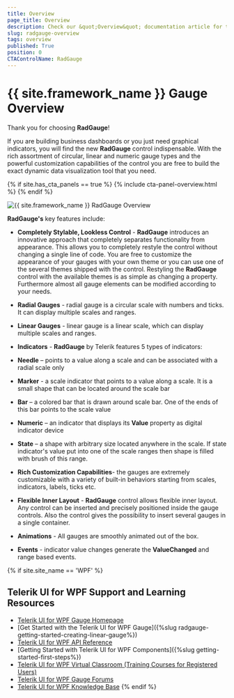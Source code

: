 ```yaml
---
title: Overview
page_title: Overview
description: Check our &quot;Overview&quot; documentation article for the RadGauge {{ site.framework_name }} control.
slug: radgauge-overview
tags: overview
published: True
position: 0
CTAControlName: RadGauge
---
```


# {{ site.framework_name }} Gauge Overview

Thank you for choosing __RadGauge__!

If you are building business dashboards or you just need graphical indicators, you will find the new __RadGauge__ control indispensable. With the rich assortment of circular, linear and numeric gauge types and the powerful customization capabilities of the control you are free to build the exact dynamic data visualization tool that you need.

{% if site.has_cta_panels == true %}
{% include cta-panel-overview.html %}
{% endif %}

![{{ site.framework_name }} RadGauge Overview](images/RadGauge_Overview_02.png)

__RadGauge's__ key features include:

* __Completely Stylable, Lookless Control__ - __RadGauge__ introduces an innovative approach that completely separates functionality from appearance. This allows you to completely restyle the control without changing a single line of code. You are free to customize the appearance of your gauges with your own theme or you can use one of the several themes shipped with the control. Restyling the __RadGauge__ control with the available themes is as simple as changing a property. Furthermore almost all gauge elements can be modified according to your needs.

* __Radial Gauges__ - radial gauge is a circular scale with numbers and ticks. It can display multiple scales and ranges.

* __Linear Gauges__ - linear gauge is a linear scale, which can display multiple scales and ranges.

* __Indicators__ - __RadGauge__ by Telerik features 5 types of indicators: 

* __Needle__ – points to a value along a scale and can be associated with a radial scale only 

* __Marker__ - a scale indicator that points to a value along a scale. It is a small shape that can be located around the scale bar 

* __Bar__ – a colored bar that is drawn around scale bar. One of the ends of this bar points to the scale value 

* __Numeric__ – an indicator that displays its __Value__ property as digital indicator device 

* __State__ – a shape with arbitrary size located anywhere in the scale. If state indicator's value put into one of the scale ranges then shape is filled with brush of this range.

* __Rich Customization Capabilities__- the gauges are extremely customizable with a variety of built-in behaviors starting from scales, indicators, labels, ticks etc. 

* __Flexible Inner Layout__ - __RadGauge__ control allows flexible inner layout. Any control can be inserted and precisely positioned inside the gauge controls. Also the control gives the possibility to insert several gauges in a single container.

* __Animations__ - All gauges are smoothly animated out of the box.

* __Events__ - indicator value changes generate the __ValueChanged__ and range based events.

{% if site.site_name == 'WPF' %}
## Telerik UI for WPF Support and Learning Resources

* [Telerik UI for WPF Gauge Homepage](https://www.telerik.com/products/wpf/gauge.aspx)
* [Get Started with the Telerik UI for WPF Gauge]({%slug radgauge-getting-started-creating-linear-gauge%})
* [Telerik UI for WPF API Reference](https://docs.telerik.com/devtools/wpf/api/)
* [Getting Started with Telerik UI for WPF Components]({%slug getting-started-first-steps%})
* [Telerik UI for WPF Virtual Classroom (Training Courses for Registered Users)](https://learn.telerik.com/learn/course/external/view/elearning/16/telerik-ui-for-wpf) 
* [Telerik UI for WPF Gauge Forums](https://www.telerik.com/forums/wpf)
* [Telerik UI for WPF Knowledge Base](https://docs.telerik.com/devtools/wpf/knowledge-base)
{% endif %}

